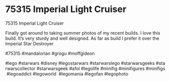 # 75315 Imperial Light Cruiser

75315 Imperial Light Cruiser

Finally got around to taking summer photos of my recent builds.
I love this build. It’s very sturdy and well designed. As far as build I prefer it over the Imperial Star Destroyer

#75315 #mandalorian #grogu #moffgideon

#lego #starwars #disney #legostarwars #starwarslego #starwarsgeeks #starwarscollector #starwarsgeek #afol #legolife #minifig #minifigures #minifigs #legoaddict #legoworld  #legomania #legofan #legophoto 

